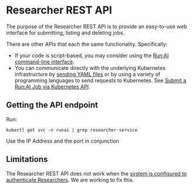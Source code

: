 # Researcher REST API

The purpose of the Researcher REST API is to provide an easy-to-use web interface for submitting, listing and deleting jobs. 

There are other APIs that each the same functionality. Specifically:

* If your code is script-based, you may consider using the [Run:AI command-line interface](../../Researcher/cli-reference/Introduction.md).
* You can communicate directly with the underlying Kubernetes infrastructure by [sending YAML files](../k8s-api/launch-job-via-yaml.md) or by using a variety of programming languages to send requests to Kubernetes. See [Submit a Run:AI Job via Kubernetes API](../k8s-api/launch-job-via-kubernetes-api.md).

## Getting the API endpoint

Run:

```
kubectl get svc -n runai | grep researcher-service
```

Use the IP Address and the port in conjunction

## Limitations

The Researcher REST API does not work when the [system is configured to authenticate Researchers](../../Administrator/Cluster-Setup/researcher-authentication.md). We are working to fix this.